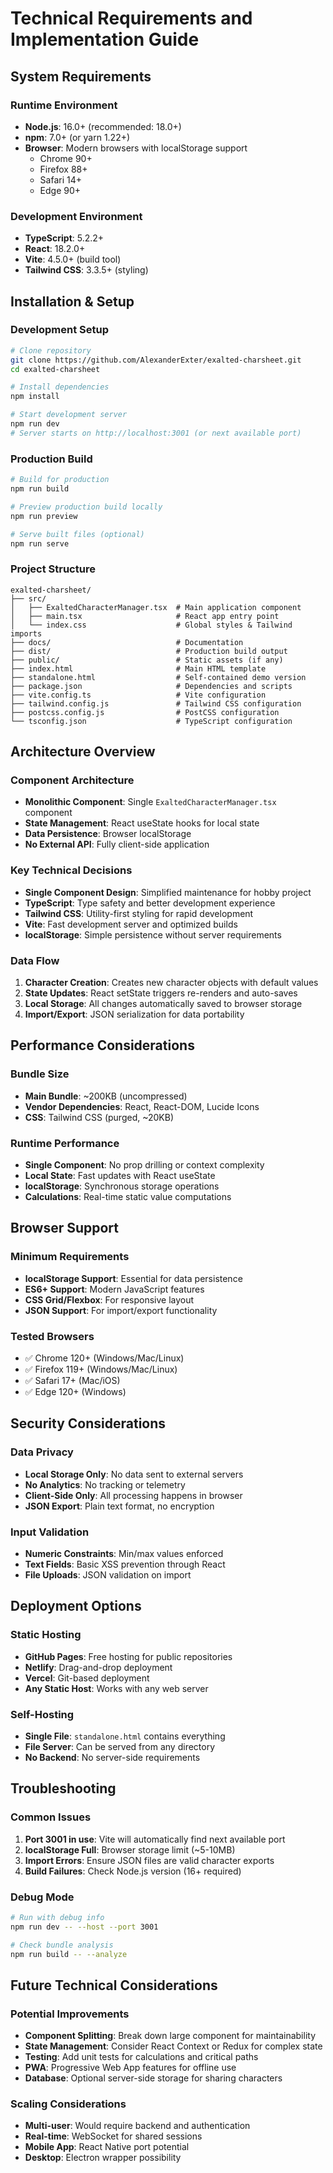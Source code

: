 # Technical Requirements and Implementation Guide

## System Requirements

### Runtime Environment
- **Node.js**: 16.0+ (recommended: 18.0+)
- **npm**: 7.0+ (or yarn 1.22+)
- **Browser**: Modern browsers with localStorage support
  - Chrome 90+
  - Firefox 88+
  - Safari 14+
  - Edge 90+

### Development Environment
- **TypeScript**: 5.2.2+
- **React**: 18.2.0+
- **Vite**: 4.5.0+ (build tool)
- **Tailwind CSS**: 3.3.5+ (styling)

## Installation & Setup

### Development Setup
```bash
# Clone repository
git clone https://github.com/AlexanderExter/exalted-charsheet.git
cd exalted-charsheet

# Install dependencies
npm install

# Start development server
npm run dev
# Server starts on http://localhost:3001 (or next available port)
```

### Production Build
```bash
# Build for production
npm run build

# Preview production build locally
npm run preview

# Serve built files (optional)
npm run serve
```

### Project Structure
```
exalted-charsheet/
├── src/
│   ├── ExaltedCharacterManager.tsx  # Main application component
│   ├── main.tsx                     # React app entry point
│   └── index.css                    # Global styles & Tailwind imports
├── docs/                            # Documentation
├── dist/                            # Production build output
├── public/                          # Static assets (if any)
├── index.html                       # Main HTML template
├── standalone.html                  # Self-contained demo version
├── package.json                     # Dependencies and scripts
├── vite.config.ts                   # Vite configuration
├── tailwind.config.js               # Tailwind CSS configuration
├── postcss.config.js                # PostCSS configuration
└── tsconfig.json                    # TypeScript configuration
```

## Architecture Overview

### Component Architecture
- **Monolithic Component**: Single `ExaltedCharacterManager.tsx` component
- **State Management**: React useState hooks for local state
- **Data Persistence**: Browser localStorage
- **No External API**: Fully client-side application

### Key Technical Decisions
- **Single Component Design**: Simplified maintenance for hobby project
- **TypeScript**: Type safety and better development experience  
- **Tailwind CSS**: Utility-first styling for rapid development
- **Vite**: Fast development server and optimized builds
- **localStorage**: Simple persistence without server requirements

### Data Flow
1. **Character Creation**: Creates new character objects with default values
2. **State Updates**: React setState triggers re-renders and auto-saves
3. **Local Storage**: All changes automatically saved to browser storage
4. **Import/Export**: JSON serialization for data portability

## Performance Considerations

### Bundle Size
- **Main Bundle**: ~200KB (uncompressed)
- **Vendor Dependencies**: React, React-DOM, Lucide Icons
- **CSS**: Tailwind CSS (purged, ~20KB)

### Runtime Performance
- **Single Component**: No prop drilling or context complexity
- **Local State**: Fast updates with React useState
- **localStorage**: Synchronous storage operations
- **Calculations**: Real-time static value computations

## Browser Support

### Minimum Requirements
- **localStorage Support**: Essential for data persistence
- **ES6+ Support**: Modern JavaScript features
- **CSS Grid/Flexbox**: For responsive layout
- **JSON Support**: For import/export functionality

### Tested Browsers
- ✅ Chrome 120+ (Windows/Mac/Linux)
- ✅ Firefox 119+ (Windows/Mac/Linux)
- ✅ Safari 17+ (Mac/iOS)
- ✅ Edge 120+ (Windows)

## Security Considerations

### Data Privacy
- **Local Storage Only**: No data sent to external servers
- **No Analytics**: No tracking or telemetry
- **Client-Side Only**: All processing happens in browser
- **JSON Export**: Plain text format, no encryption

### Input Validation
- **Numeric Constraints**: Min/max values enforced
- **Text Fields**: Basic XSS prevention through React
- **File Uploads**: JSON validation on import

## Deployment Options

### Static Hosting
- **GitHub Pages**: Free hosting for public repositories
- **Netlify**: Drag-and-drop deployment
- **Vercel**: Git-based deployment
- **Any Static Host**: Works with any web server

### Self-Hosting
- **Single File**: `standalone.html` contains everything
- **File Server**: Can be served from any directory
- **No Backend**: No server-side requirements

## Troubleshooting

### Common Issues
1. **Port 3001 in use**: Vite will automatically find next available port
2. **localStorage Full**: Browser storage limit (~5-10MB)
3. **Import Errors**: Ensure JSON files are valid character exports
4. **Build Failures**: Check Node.js version (16+ required)

### Debug Mode
```bash
# Run with debug info
npm run dev -- --host --port 3001

# Check bundle analysis
npm run build -- --analyze
```

## Future Technical Considerations

### Potential Improvements
- **Component Splitting**: Break down large component for maintainability
- **State Management**: Consider React Context or Redux for complex state
- **Testing**: Add unit tests for calculations and critical paths
- **PWA**: Progressive Web App features for offline use
- **Database**: Optional server-side storage for sharing characters

### Scaling Considerations
- **Multi-user**: Would require backend and authentication
- **Real-time**: WebSocket for shared sessions
- **Mobile App**: React Native port potential
- **Desktop**: Electron wrapper possibility